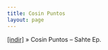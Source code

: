 ```yaml
---
title: Cosin Puntos
layout: page
---
```


<a href="https://cloud.mail.ru/public/89ffff6e6bde/Cosin%20Puntos%20-%20Sahte%20%28EP%29" target="_blank">[indir]</a>  »  Cosin Puntos &#8211; Sahte Ep.